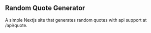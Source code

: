 ## Random Quote Generator

A simple Nextjs site that generates random quotes with api support at /api/quote.